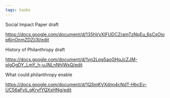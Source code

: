 ```yaml
---
tags: tasks
---
```

Social Impact Paper draft 

https://docs.google.com/document/d/135hVvXIFUDCZramTzNpEu_6sCsOiop6jnOnmZDZjj3I/edit

History of Philanthropy draft

https://docs.google.com/document/d/1yn2Lpg5aoGHqJcZJM-plgDgDY_LmY_h-uJNLnNhIWsQ/edit

What could philanthropy enable 

https://docs.google.com/document/d/1QSmKVXdnn4cNdT-HbcEv-UC56aFvIj_gKrvfYQXsHNg/edit